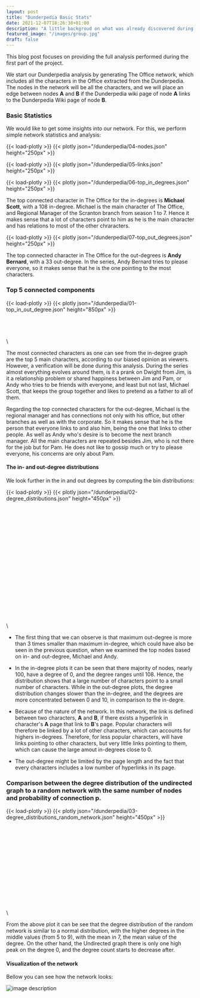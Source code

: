 ```yaml
---
layout: post
title: "Dunderpedia Basic Stats"
date: 2021-12-07T18:26:38+01:00
description: "A little backgroud on what was already discovered during part A"
featured_image: "/images/group.jpg"
draft: false
---
```

This blog post focuses on providing the full analysis performed during the first part of the project.

We start our Dunderpedia analysis by generating The Office network, which includes all the characters in the Office extracted from the Dunderpedia. 
The nodes in the network will be all the characters, and we will place an edge between nodes **A** and **B** if the Dunderpedia wiki page of node **A** links to the Dunderpedia Wiki page of node **B**. 

### Basic Statistics
We would like to get some insights into our network. For this, we perform simple network statistics and analysis:

{{< load-plotly >}}
{{< plotly json="/dunderpedia/04-nodes.json" height="250px"  >}}

{{< load-plotly >}}
{{< plotly json="/dunderpedia/05-links.json" height="250px"  >}}

{{< load-plotly >}}
{{< plotly json="/dunderpedia/06-top_in_degrees.json" height="250px"  >}}

The top connected character in The Office for the in-degrees is **Michael Scott**, with a 108 in-degree. Michael is the main character of The Office, and Regional Manager of the Scranton branch from season 1 to 7. Hence it makes sense that a lot of characters point to him as he is the main character and has relations to most of the other chraracters. 

{{< load-plotly >}}
{{< plotly json="/dunderpedia/07-top_out_degrees.json" height="250px"  >}}

The top connected character in The Office for the out-degrees is **Andy Bernard**, with a 33 out-degree. In the series, Andy Bernard tries to please everyone, so it makes sense that he is the one pointing to the most characters.


### Top 5 connected components
{{< load-plotly >}}
{{< plotly json="/dunderpedia/01-top_in_out_degree.json" height="850px"  >}}
\
\
\
\
\
\

The most connected characters as one can see from the in-degree graph are the top 5 main characters, according to our biased opinion as viewers. However, a verification will be done during this analysis. During the series almost everything evolves around them, is it a prank on Dwight from Jim, is it a relationship problem or shared happiness between Jim and Pam, or Andy who tries to be friends with everyone, and least but not last, Michael Scott, that keeps the group together and likes to pretend as a father to all of them.

Regarding the top connected characters for the out-degree, Michael is the regional manager and has connections not only with his office, but other branches as well as with the corporate. So it makes sense that he is the person that everyone links to and also him, being the one that links to other people. As well as Andy who's desire is to become the next branch manager. All the main characters are repeated besides Jim, who is not there for the job but for Pam. He does not like to gossip much or try to please everyone, his concerns are only about Pam.

#### The in- and out-degree distributions
We look further in the in and out degrees by computing the bin distributions:

{{< load-plotly >}}
{{< plotly json="/dunderpedia/02-degree_distributions.json" height="450px" >}}
\
\
\
\
\
\
\
\
\
\
\
\
\
\
\
\
\
\
\
\
\

- The first thing that we can observe is that maximum out-degree is more than 3 times smaller than maximum in-degree, which could have also be seen in the previous question, when we examined the top nodes based on in- and out-degree, Michael and Andy. 

- In the in-degree plots it can be seen that there majority of nodes, nearly 100, have a degree of 0, and the degree ranges until 108. Hence, the distribution shows that a large number of characters point to a small number of characters. While in the out-degree plots, the degree distribution changes slower than the in-degree, and the degrees are more concentrated between 0 and 10, in comparison to the in-degre.

- Because of the nature of the network. In this network, the link is defined between two characters, **A** and **B**, if there exists a hyperlink in character's **A** page that link to **B**'s page. Popular characters will therefore be linked by a lot of other characters, which can accounts for highers in-degrees. Therefore, for less popular characters, will have links pointing to other characters, but very little links pointing to them, which can cause the large amout in-degrees close to 0.

- The out-degree might be limited by the page length and the fact that every characters includes a low number of hyperlinks in its page.

### Comparison between the degree distribution of the undirected graph to a random network with the same number of nodes and probability of connection p.


{{< load-plotly >}}
{{< plotly json="/dunderpedia/03-degree_distributions_random_network.json" height="450px" >}}
\
\
\
\
\
\
\
\
\
\
\
\
\
\
\
\


From the above plot it can be see that the degree distribution of the random network is similar to a normal distribution, with the higher degrees in the middle values (from 5 to 9), with the mean in 7, the mean value of the degree. On the other hand, the Undirected graph there is only one high peak on the degree 0, and the degree count starts to decrease after. 



#### Visualization of the network
Bellow you can see how the network looks:

![image description](/images/network.png)



